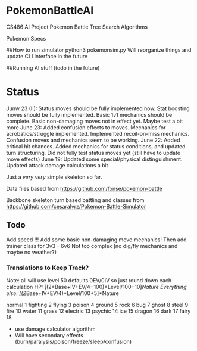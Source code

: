 # PokemonBattleAI
CS486 AI Project Pokemon Battle Tree Search Algorithms 

Pokemon Specs

##How to run simulator
python3 pokemonsim.py
Will reorganize things and update CLI interface in the future

##Running AI stuff
(todo in the future)

# Status
Junw 23 (II): Status moves should be fully implemented now. Stat boosting moves should be fully implemented. Basic 1v1 mechanics should be complete. Basic non-damaging moves not in effect yet. Maybe test a bit more
June 23: Added confusion effects to moves. Mechanics for acrobatics/struggle implemented. Implemented recoil-on-miss mechanics. Confusion moves and mechanics seem to be working.
June 22: Added critical hit chances. Added mechanics for status conditions, and updated turn structuring. Did not fully test status moves yet (still have to update move effects)
June 19: Updated some special/physical distinguishment. Updated attack damage calculations a bit

Just a *very very* simple skeleton so far. 

Data files based from https://github.com/fonse/pokemon-battle

Backbone skeleton turn based battling and classes from https://github.com/cesaralvrz/Pokemon-Battle-Simulator

## Todo
Add speed !!! Add some basic non-damaging move mechanics!
Then add trainer class for 3v3 - 6v6
Not too complex (no dig/fly mechanics and maybe no weather?)


### Translations to Keep Track?
Note: all will use level 50 defaults 0EV/0IV so just round down each calculation
HP: [(2*Base+IV+EV/4+100)*Level/100+10]*Nature
Everything else: [(2*Base+IV+EV/4)*Level/100+5]*Nature


normal 1
fighting 2
flying 3
poison 4
ground 5
rock 6
bug 7
ghost 8
steel 9
fire 10
water 11
grass 12
electric 13
psychic 14
ice 15
dragon 16
dark 17
fairy 18



- use damage calculator algorithm
- Will have secondary effects (burn/paralysis/poison/freeze/sleep/confusion)
